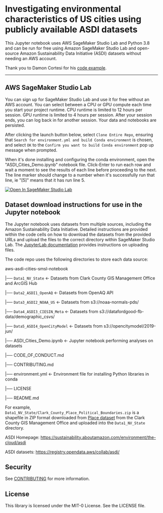 # Investigating environmental characteristics of US cities using publicly available ASDI datasets
This Jupyter notebook uses AWS SageMaker Studio Lab and Python 3.8 and can be run for free using Amazon SageMaker Studio Lab and open-source Amazon Sustainability Data Initiative (ASDI) datasets without needing an AWS account.

Thank you to Damon Cortesi for his [code example](https://dacort.dev/posts/emr-eks-custom-images-with-openaq/#mapping-coordinates-to-counties).

<hr>

## AWS SageMaker Studio Lab
You can sign up for SageMaker Studio Lab and use it for free without an AWS account. You can select between a CPU or GPU compute each time you start your project runtime. CPU runtime is limited to 12 hours per session. GPU runtime is limited to 4 hours per session. After your session ends, you can log back in for another session. Your data and notebooks are persisted. 

After clicking the launch button below, select `Clone Entire Repo`, ensuring that `Search for environment.yml and build Conda environment` is chosen, and select `OK` to the `Confirm you want to build Conda environment` pop up message when prompted.

When it's done installing and configuring the conda environment, open the "ASDI_Cities_Demo.ipynb" notebook file.  Click-Enter to run each row and wait a moment to see the results of each line before proceeding to the next. The line marker should change to a number when it's successfully run that line, ie "[5]" means that it has run line 5.

<a href="https://studiolab.sagemaker.aws/import/github/https://github.com/aws-samples/aws-asdi-cities-smsl-notebook/blob/main/ASDI_Cities_Demo.ipynb" rel="nofollow"><img src="https://camo.githubusercontent.com/8c5378ff3bf6f71a57442940234293bd63c7ed2418d64f74f2bda3dc6f2904ed/68747470733a2f2f73747564696f6c61622e736167656d616b65722e6177732f73747564696f6c61622e737667" alt="Open In SageMaker Studio Lab" data-canonical-src="https://studiolab.sagemaker.aws/studiolab.svg" style="max-width: 100%;"></a></p>


## Dataset download instructions for use in the Jupyter notebook
The Jupyter notebook uses datasets from multiple sources, including the Amazon Sustainability Data Initiative. Detailed instructions are provided within the code cells on how to download the datasets from the provided URLs and upload the files to the correct directory within SageMaker Studio Lab. The [JupyterLab documentation](https://jupyterlab.readthedocs.io/en/stable/user/files.html#uploading-and-downloading) provides instructions on uploading files.

The code repo uses the following directories to store each data source:

aws-asdi-cities-smsl-notebook

|── `Data1_NV_State`               <- Datasets from Clark County GIS Management Office and ArcGIS Hub

|── `Data2_ASDI1_OpenAQ`           <- Datasets from OpenAQ API 

|── `Data3_ASDI2_NOAA_US`          <- Datasets from s3://noaa-normals-pds/

|── `Data4_ASDI3_CIESIN_Meta`      <- Datasets from s3://datafordgood-fb-data/demographic_csvs/

|── `Data5_ASDI4_OpenCityModel`    <- Datasets from s3://opencitymodel/2019-jun/

|── ASDI_Cities_Demo.ipynb         <- Jupyter notebook performing analyses on datasets

|── CODE_OF_CONDUCT.md

|── CONTRIBUTING.md

|── environment.yml                <- Environment file for installing Python libraries in conda

|── LICENSE

|── README.md


For example, `Data1_NV_State/Clark_County_Place_Political_Boundaries.zip` is a shapefile in ZIP format downloaded from [Place dataset](https://clarkcountygis-ccgismo.hub.arcgis.com/datasets/ccgismo::place/explore?location=35.922613%2C-114.964700%2C9.85) from the Clark County GIS Management Office and uploaded into the `Data1_NV_State` directory. 
 

ASDI Homepage: https://sustainability.aboutamazon.com/environment/the-cloud/asdi

ASDI datasets: https://registry.opendata.aws/collab/asdi/


## Security

See [CONTRIBUTING](CONTRIBUTING.md#security-issue-notifications) for more information.

## License

This library is licensed under the MIT-0 License. See the LICENSE file.


